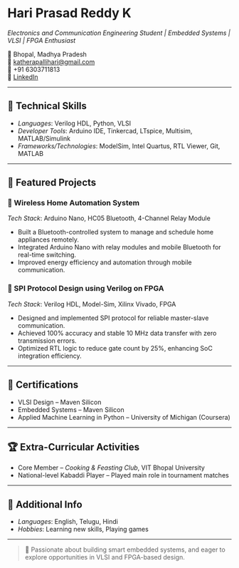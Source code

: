 # Hari Prasad Reddy K

*Electronics and Communication Engineering Student | Embedded Systems | VLSI | FPGA Enthusiast*

📍 Bhopal, Madhya Pradesh  
📧 katherapallihari@gmail.com  
📱 +91 6303711813  
🔗 [LinkedIn](https://www.linkedin.com/in/hari02/)

---

## 🔧 Technical Skills

- *Languages*: Verilog HDL, Python, VLSI
- *Developer Tools*: Arduino IDE, Tinkercad, LTspice, Multisim, MATLAB/Simulink
- *Frameworks/Technologies*: ModelSim, Intel Quartus, RTL Viewer, Git, MATLAB

---

## 📁 Featured Projects

### 🔌 Wireless Home Automation System  
*Tech Stack*: Arduino Nano, HC05 Bluetooth, 4-Channel Relay Module  
- Built a Bluetooth-controlled system to manage and schedule home appliances remotely.
- Integrated Arduino Nano with relay modules and mobile Bluetooth for real-time switching.
- Improved energy efficiency and automation through mobile communication.

### 📡 SPI Protocol Design using Verilog on FPGA  
*Tech Stack*: Verilog HDL, Model-Sim, Xilinx Vivado, FPGA  
- Designed and implemented SPI protocol for reliable master-slave communication.
- Achieved 100% accuracy and stable 10 MHz data transfer with zero transmission errors.
- Optimized RTL logic to reduce gate count by 25%, enhancing SoC integration efficiency.

---

## 📜 Certifications

- VLSI Design – Maven Silicon  
- Embedded Systems – Maven Silicon  
- Applied Machine Learning in Python – University of Michigan (Coursera)

---

## 🏆 Extra-Curricular Activities

- Core Member – *Cooking & Feasting Club*, VIT Bhopal University  
- National-level Kabaddi Player – Played main role in tournament matches

---

## 📌 Additional Info

- *Languages*: English, Telugu, Hindi  
- *Hobbies*: Learning new skills, Playing games

---

> 🚀 Passionate about building smart embedded systems, and eager to explore opportunities in VLSI and FPGA-based design.
